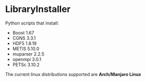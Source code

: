 # LibraryInstaller

Python scripts that install:

- Boost 1.67
- CGNS 3.3.1
- HDF5 1.8.19
- METIS 5.10.0
- muparser 2.2.5
- openmpi 3.0.1
- PETSc 3.10.2

The current linux distributions supported are **Arch/Manjaro Linux**
